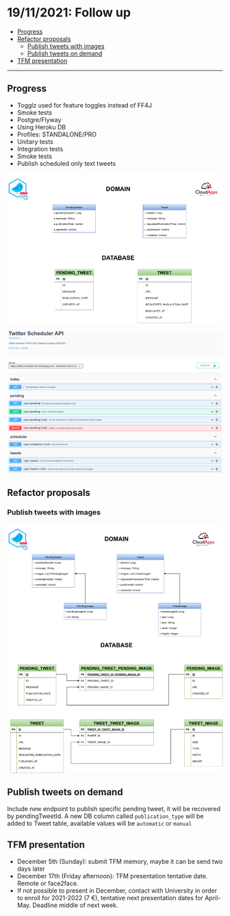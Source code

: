 # 19/11/2021: Follow up

- [Progress](#progress)
- [Refactor proposals](#refactor-proposals)
  - [Publish tweets with images](#publish-tweets-with-images)
  - [Publish tweets on demand](#publish-tweets-on-demand)
- [TFM presentation](#tfm-presentation)

---

## Progress

- Togglz used for feature toggles instead of FF4J
- Smoke tests
- Postgre/Flyway
- Using Heroku DB
- Profiles: STANDALONE/PRO
- Unitary tests
- Integration tests
- Smoke tests
- Publish scheduled only text tweets

![v1](../../diagrams/twitter-scheduler-v1.png)

![openapi](../../diagrams/openapi.png)

## Refactor proposals

### Publish tweets with images

![v2](../../diagrams/twitter-scheduler-v2.png)

## Publish tweets on demand

Include new endpoint to publish specific pending tweet, it will be recovered by pendingTweetId. A new DB column called `publication_type` will be added to Tweet table, available values will be `automatic` or `manual`

## TFM presentation

- December 5th (Sunday): submit TFM memory, maybe it can be send two days later
- December 17th (Friday afternoon): TFM presentation tentative date. Remote or face2face.
- If not possible to present in December, contact with University in order to enroll for 2021-2022 (7 €), tentative next presentation dates for April-May. Deadline middle of next week.